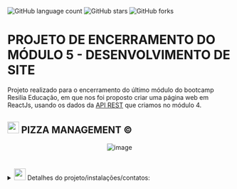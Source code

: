 ![GitHub language count](https://img.shields.io/github/languages/count/NodjaLima/pizza_management?color=blue&logoColor=blue&style=flat-square)
![GitHub stars](https://img.shields.io/github/stars/NodjaLima?style=flat-square)
![GitHub forks](https://img.shields.io/github/forks/NodjaLima/pizza_management?style=flat-square)

# PROJETO DE ENCERRAMENTO DO MÓDULO 5 - DESENVOLVIMENTO DE SITE

Projeto realizado para o encerramento do último módulo do bootcamp Resilia Educação, em que nos foi proposto criar 
uma página web em ReactJs, usando os dados da [API REST](https://github.com/rnegrelly/Projeto-M4-API_REST.git) que criamos no módulo 4.

## <img src="https://emojis.slackmojis.com/emojis/images/1643515427/14464/pizza.gif?1643515427" width="26px"> PIZZA MANAGEMENT ©

<div align="center">
  
![image](https://user-images.githubusercontent.com/100171322/189219245-cabfee1b-6edf-4327-a53d-e10332ecb138.png)
  
</div>

#
<details>
<summary> <img src="https://emojis.slackmojis.com/emojis/images/1643515222/12401/pizza_spin.gif?1643515222" width="26px"> Detalhes do projeto/instalações/contatos: </summary>
<br />

<br>
 
 ## Detalhes do projeto: 
  
✔ Implementar, utilizando a biblioteca React.js, um site que:

1. [x] Utilize endpoints da API que foi criada no M4 com Node.Js e Express;
2. [x] Utilizar o README.md do repositório para documentação do projeto;
3. [x] Utilizar a biblioteca react-router-dom para roteamento das páginas;
4. [x] Utilizar CSS Grid para definição do layout das páginas;
5. [x] Tenha uma animação CSS para carregamento inicial do site(sem biblioteca).
6. [x] Contenha as funcionalidades básicas do CRUD:
7. [x] Página para listar os cadastros com opção de busca;
8. [x] Página para incluir um novo registro;
9. [x] Página para editar os cadastros;
10. [x] Opção de excluir itens cadastrados.

  
## Para instalar o nosso projeto na sua máquina, siga as instruções a seguir:
  
 
 1. CLONAR ESSE REPOSITÓRIO: 
 ```
     git clone https://github.com/NodjaLima/pizza_management.git
 ```

2. ACESSAR A PASTA CRIADA ATRAVÉS DO CMD USANDO O COMANDO: 
 ```
      cd pizza_management
 ```      
3. INSTALAR DEPENDÊNCIAS:
 ```
      npm install
  ```     	    
4. INICIANDO O SERVIDOR:
 ```
      npm run dev
 ```
  
<div align='center'>  

## Login:

Para acessar o site e as funcionalidades das entidades, é preciso realizar o login em nossa aplicação. 
A base de cadastros que possuem acesso ao site é a base de Colaboradores, onde o id_colaborador é usado para preencher o campo "Usuário" e o cpf_colaborador deve ser usado no campo "Senha".
É possível ver no console de desenvolvimento os colaboradores cadastrados. Todos eles tem acesso as funcionalidades da aplicação.

Caso não haja nenhum cadastro devido ao reset da API, por favor, utilize o POSTMAN ou INSOMNIA para realizar uma requisição POST, passando o objeto abaixo:

```{
    "nome_colaborador": "Andressa Ricardo de Amorim",
    "cpf_colaborador": "12345",
    "endereco_colaborador": "Av. Edgard Romero nº 87, Madureira, Rio de Janeiro - RJ",
    "cargo_colaborador": "Administrador contábil",
    "email_colaborador": "homerolinspaiva81@oi.com.br",
    "telefone_colaborador": "(21)98416-2188",
    "turno_colaborador": "Noite",
    "salario_colaborador": "R$ 2.165,30",
    "admissao_colaborador": "13/07/2019",
    "demissao_colaborador": "null"
    }```

O campo usuário deverá ser preenchido com '1' e o campo senha com o cpf cadastrado, que no exemplo acima é '12345'.

Após o sucesso do login, as rotas estarão livres para navegação.


## CRUD de entidades

Essa aplicação trabalha com as entidades Cardapio, Clientes, Colaboradores e Fornecedores. 
Dentro das funcionalidades de cada entidade, é possível realizar cadastro, deletar, editar e listar os itens que estão no banco de dados.
Todas as requisições devem respeitas as exigencias da API que está sendo consumida. Para mais informações a respeito, visite o repositório da API em https://github.com/rnegrelly/Projeto-M4-API_REST.
  
 ## Status do Projeto
![Bagde](https://img.shields.io/badge/Status%20do%20Projeto-Concluído-blue)


## Time desenvolvedor ![image](https://user-images.githubusercontent.com/100171322/189221961-f345daf6-4da6-45c8-bc44-0b5832d6693b.png):
	

 **Larrissa Lira** - [larrissalira](https://github.com/larrissalira)
 **Nodja Lima** - [NodjaLima](https://github.com/NodjaLima)
 **Renato Negrelly** - [rnegrelly](https://github.com/rnegrelly/)
 **Helder Lucas** -  [devhelderlrs](https://github.com/devhelderlrs)

---
  
[⬆ Voltar ao Topo](#projeto-de-encerramento-do-módulo-5---desenvolvimento-de-site)
  
